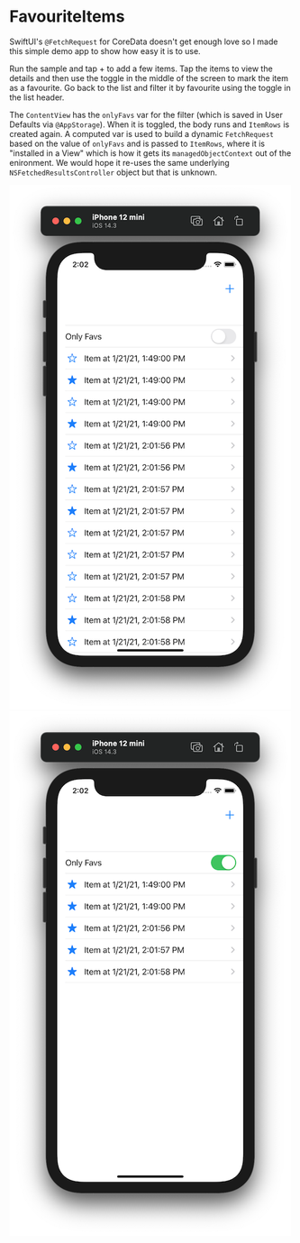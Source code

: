 # FavouriteItems
SwiftUI's `@FetchRequest` for CoreData doesn't get enough love so I made this simple demo app to show how easy it is to use.

Run the sample and tap + to add a few items. Tap the items to view the details and then use the toggle in the middle of the screen to mark the item as a favourite. Go back to the list and filter it by favourite using the toggle in the list header.

The `ContentView` has the `onlyFavs` var for the filter (which is saved in User Defaults via `@AppStorage`). When it is toggled, the body runs and `ItemRows` is created again. A computed var is used to build a dynamic `FetchRequest` based on the value of `onlyFavs` and is passed to `ItemRows`, where it is "installed in a View" which is how it gets its `managedObjectContext` out of the enironment. We would hope it re-uses the same underlying `NSFetchedResultsController` object but that is unknown.

![Screenshot Favs-off](/Screenshots/Favs-off.png)
![Screenshot Favs-on](/Screenshots/Favs-on.png)
